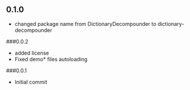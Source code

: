 ## 0.1.0

 - changed package name from DictionaryDecompounder to dictionary-decompounder

###0.0.2

- added license
- Fixed demo* files autoloading

###0.0.1

- Initial commit
